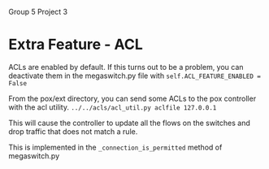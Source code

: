 Group 5 Project 3


Extra Feature - ACL
================
ACLs are enabled by default. If this turns out to be a problem, you can
deactivate them in the megaswitch.py file with
`self.ACL_FEATURE_ENABLED = False`

From the pox/ext directory, you can send some ACLs to the pox controller with 
the acl utility.
`../../acls/acl_util.py aclfile 127.0.0.1`

This will cause the controller to update all the flows on the switches
and drop traffic that does not match a rule. 

This is implemented in the `_connection_is_permitted` method of megaswitch.py